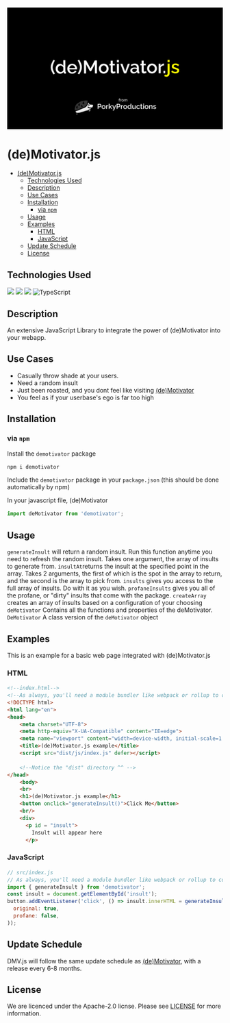 ![demotivator.js](https://raw.githubusercontent.com/PorkyProductions/deMotivator.js/dev/images/dmvjslogo_tagline.png)
# (de)Motivator.js

- [(de)Motivator.js](#demotivatorjs)
  - [Technologies Used](#technologies-used)
  - [Description](#description)
  - [Use Cases](#use-cases)
  - [Installation](#installation)
    - [via `npm`](#via-npm)
  - [Usage](#usage)
  - [Examples](#examples)
    - [HTML](#html)
    - [JavaScript](#javascript)
  - [Update Schedule](#update-schedule)
  - [License](#license)

## Technologies Used
<img src="https://upload.wikimedia.org/wikipedia/commons/thumb/d/db/Npm-logo.svg/1920px-Npm-logo.svg.png" width="30px">
<img src="https://upload.wikimedia.org/wikipedia/commons/thumb/d/d9/Node.js_logo.svg/1280px-Node.js_logo.svg.png" width="30px">
<img src="https://logos-download.com/wp-content/uploads/2019/01/JavaScript_Logo.png" width="30px">
<img alt="TypeScript" width="30px" src="https://blog.jeremylikness.com/blog/2019-03-05_typescript-for-javascript-developers-by-refactoring-part-1-of-2/images/1.jpeg"/>

## Description
An extensive JavaScript Library to integrate the power of (de)Motivator into your webapp.

## Use Cases
- Casually throw shade at your users.
- Need a random insult
- Just been roasted, and you dont feel like visiting [(de)Motivator](https://porkyproductions.github.io/deMotivator)
- You feel as if your userbase's ego is far too high

## Installation

### via `npm`

Install the `demotivator` package

```bash
npm i demotivator

```

Include the `demotivator` package in your `package.json` (this should be done automatically by npm)

In your javascript file, (de)Motivator

```javascript
import deMotivator from 'demotivator';
```

## Usage
`generateInsult` will return a random insult. Run this function anytime you need to refresh the random insult. Takes one argument, the array of insults to generate from.
`insultAt`returns the insult at the specified point in the array. Takes 2 arguments, the first of which is the spot in the array to return, and the second is the array to pick from.
`insults` gives you access to the full array of insults. Do with it as you wish.
`profaneInsults` gives you all of the profane, or "dirty" insults that come with the package.
`createArray` creates an array of insults based on a configuration of your choosing
`deMotivator` Contains all the functions and properties of the deMotivator.
`DeMotivator` A class version of the `deMotivator` object


## Examples

This is an example for a basic web page integrated with (de)Motivator.js

### HTML

```html
<!--index.html-->
<!--As always, you'll need a module bundler like webpack or rollup to compile your code into a form the browser can understand. -->
<!DOCTYPE html>
<html lang="en">
<head>
    <meta charset="UTF-8">
    <meta http-equiv="X-UA-Compatible" content="IE=edge">
    <meta name="viewport" content="width=device-width, initial-scale=1.0">
    <title>(de)Motivator.js example</title>
    <script src="dist/js/index.js" defer></script>

    <!--Notice the "dist" directory ^^ -->
</head>
    <body>
    <br>
    <h1>(de)Motivator.js example</h1>
    <button onclick="generateInsult()">Click Me</button> 
    <br/>
    <div>
      <p id = "insult">
        Insult will appear here
      </p>

```


### JavaScript

```javascript
// src/index.js
// As always, you'll need a module bundler like webpack or rollup to compile your code into a form the browser can understand.
import { generateInsult } from 'demotivator';
const insult = document.getElementById('insult');
button.addEventListener('click', () => insult.innerHTML = generateInsult(createArray({
  original: true,
  profane: false,
));

```

## Update Schedule
DMV.js will follow the same update schedule as [(de)Motivator](https://porkyproductions.github.io/deMotivator), with a release every 6-8 months.

## License

We are licenced under the Apache-2.0 licnse. Please see [LICENSE](LICENSE) for more information.
